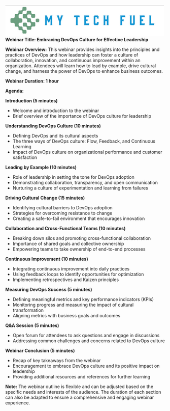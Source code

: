 ![My Tech Fuel](https://github.com/ProDataMan/MyTechFuel/blob/main/img/My%20Tech%20Fuel%20Logo.png)
**Webinar Title: Embracing DevOps Culture for Effective Leadership**

**Webinar Overview:**
This webinar provides insights into the principles and practices of DevOps and how leadership can foster a culture of collaboration, innovation, and continuous improvement within an organization. Attendees will learn how to lead by example, drive cultural change, and harness the power of DevOps to enhance business outcomes.

**Webinar Duration: 1 hour**

**Agenda:**

**Introduction (5 minutes)**
- Welcome and introduction to the webinar
- Brief overview of the importance of DevOps culture for leadership

**Understanding DevOps Culture (10 minutes)**
- Defining DevOps and its cultural aspects
- The three ways of DevOps culture: Flow, Feedback, and Continuous Learning
- Impact of DevOps culture on organizational performance and customer satisfaction

**Leading by Example (10 minutes)**
- Role of leadership in setting the tone for DevOps adoption
- Demonstrating collaboration, transparency, and open communication
- Nurturing a culture of experimentation and learning from failures

**Driving Cultural Change (15 minutes)**
- Identifying cultural barriers to DevOps adoption
- Strategies for overcoming resistance to change
- Creating a safe-to-fail environment that encourages innovation

**Collaboration and Cross-Functional Teams (10 minutes)**
- Breaking down silos and promoting cross-functional collaboration
- Importance of shared goals and collective ownership
- Empowering teams to take ownership of end-to-end processes

**Continuous Improvement (10 minutes)**
- Integrating continuous improvement into daily practices
- Using feedback loops to identify opportunities for optimization
- Implementing retrospectives and Kaizen principles

**Measuring DevOps Success (5 minutes)**
- Defining meaningful metrics and key performance indicators (KPIs)
- Monitoring progress and measuring the impact of cultural transformation
- Aligning metrics with business goals and outcomes

**Q&A Session (5 minutes)**
- Open forum for attendees to ask questions and engage in discussions
- Addressing common challenges and concerns related to DevOps culture

**Webinar Conclusion (5 minutes)**
- Recap of key takeaways from the webinar
- Encouragement to embrace DevOps culture and its positive impact on leadership
- Providing additional resources and references for further learning

**Note:** The webinar outline is flexible and can be adjusted based on the specific needs and interests of the audience. The duration of each section can also be adapted to ensure a comprehensive and engaging webinar experience.
